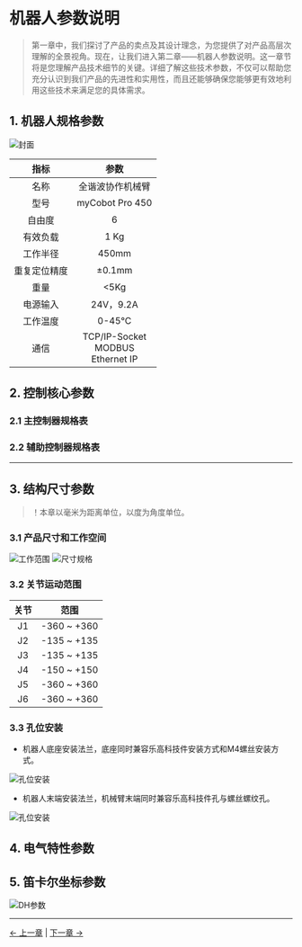 # 机器人参数说明

> 第一章中，我们探讨了产品的卖点及其设计理念，为您提供了对产品高层次理解的全景视角。现在，让我们进入第二章——机器人参数说明。这一章节将是您理解产品技术细节的关键。详细了解这些技术参数，不仅可以帮助您充分认识到我们产品的先进性和实用性，而且还能够确保您能够更有效地利用这些技术来满足您的具体需求。

## 1. 机器人规格参数

![封面](../../resources/1-ProductInformation/2.ProductParameter/main.jpg)

| 指标       | 参数 |
| :-----------: | :---------: |
| 名称         | 全谐波协作机械臂 |
| 型号         | myCobot Pro 450 |
| 自由度       | 6          |
| 有效负载     | 1 Kg       |
| 工作半径     | 450mm      |
| 重复定位精度 | ±0.1mm  |
| 重量         | <5Kg       |
| 电源输入     | 24V，9.2A       |
| 工作温度     | 0-45℃     |
| 通信         | TCP/IP-Socket<br>MODBUS<br>Ethernet IP    |


## 2. 控制核心参数

### 2.1 主控制器规格表


### 2.2 辅助控制器规格表

---

## 3. 结构尺寸参数
> ！本章以毫米为距离单位，以度为角度单位。

### 3.1 产品尺寸和工作空间
![工作范围](../../resources/1-ProductInformation/2.ProductParameter/WorkingRange.png)
![尺寸规格](../../resources/1-ProductInformation/2.ProductParameter/size.png)
### 3.2 关节运动范围
| 关节       | 范围 |
| :--------: | :----------:|
| J1        | -360 ~ +360     |
| J2        | -135 ~ +135      |
| J3  | -135 ~ +135                   |
| J4        | -150 ~ +150 |
| J5   | -360 ~ +360                   |
| J6   | -360 ~ +360         |
### 3.3 孔位安装
- 机器人底座安装法兰，底座同时兼容乐高科技件安装方式和M4螺丝安装方式。

![孔位安装](../../resources/1-ProductInformation/2.ProductParameter/孔位安装1.jpg)

- 机器人末端安装法兰，机械臂末端同时兼容乐高科技件孔与螺丝螺纹孔。

![孔位安装](../../resources/1-ProductInformation/2.ProductParameter/末端.png)

## 4. 电气特性参数

## 5. 笛卡尔坐标参数

![DH参数](../../resources/1-ProductInformation/2.ProductParameter/280DH.jpg)



---

[← 上一章](../1-ProductIntroduction/1-ProductIntroduction.md) | [下一章 →](../../2-BasicSettings/3-UserNotes/README.md)
